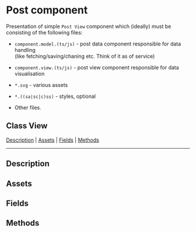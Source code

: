 # Post component

Presentation of simple `Post View` component which (ideally) must be consisting of the following files:

- `component.model.(ts/js)` - post data component responsible for data handling<br>(like fetching/saving/chaning etc. Think of it as of service)

- `component.view.(ts/js)` - post view component responsible for data visualisation

- `*.svg` - various assets

- `*.((sa|sc|c)ss)` - styles, optional
- Other files.

## Class View

[Description](#Description) | [Assets](#Assets) | [Fields](#Fields) | [Methods](#Methods)

-----
## Description
## Assets
## Fields
## Methods
